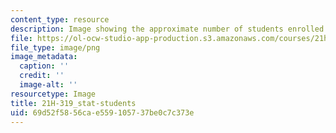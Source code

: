 ```yaml
---
content_type: resource
description: Image showing the approximate number of students enrolled in the course.
file: https://ol-ocw-studio-app-production.s3.amazonaws.com/courses/21h-319-race-crime-and-citizenship-in-american-law-fall-2014/69d52f5856cae559105737be0c7c373e_21H-319_stat-students.png
file_type: image/png
image_metadata:
  caption: ''
  credit: ''
  image-alt: ''
resourcetype: Image
title: 21H-319_stat-students
uid: 69d52f58-56ca-e559-1057-37be0c7c373e
---
```

